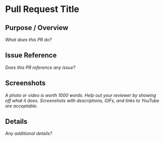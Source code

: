 # Pull Request Title

## Purpose / Overview

_What does this PR do?_

## Issue Reference

_Does this PR reference any issue?_

## Screenshots

_A photo or video is worth 1000 words. Help out your reviewer by showing off what it does. Screenshots with descriptions, GIFs, and links to YouTube are acceptable._

## Details

_Any additional details?_
